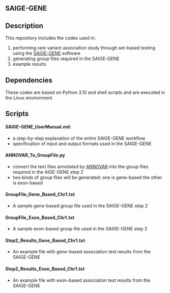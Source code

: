 ## SAIGE-GENE

## Description 
 This repository includes the codes used in:
1. performing rare variant association study through set-based testing using the [SAIGE-GENE](https://saigegit.github.io/SAIGE-doc/) software
2. generating group files required in the SAIGE-GENE
3. example results

## Dependencies
These codes are based on Python 3.10 and shell scripts and are executed in the Linux environment.
 
## Scripts
#### SAIGE-GENE_UserManual.md:
  - a step-by-step explanation of the entire SAIGE-GENE workflow 
  - specification of input and output formats used in the SAIGE-GENE

#### ANNOVAR_To_GroupFile.py
  - convert the text files annotated by [ANNOVAR](https://annovar.openbioinformatics.org/en/latest/) into the group files required in the AIGE-GENE step 2 
  - two kinds of group files will be generated: one is gene-based the other is exon-based

#### GroupFile_Gene_Based_Chr1.txt
 - A sample gene-based group file used in the SAIGE-GENE step 2

#### GroupFile_Exon_Based_Chr1.txt
- A sample exon-based group file used in the SAIGE-GENE step 2

#### Step2_Results_Gene_Based_Chr1.txt
- An example file with gene-based association test results from the SAIGE-GENE 

#### Step2_Results_Exon_Based_Chr1.txt
- An example file with exon-based association test results from the SAIGE-GENE 
